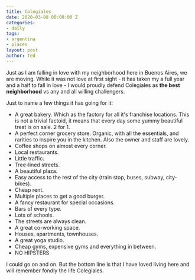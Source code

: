 ```yaml
---
title: Colegiales
date: 2020-03-08 00:00:00 Z
categories:
- daily
tags:
- argentina
- places
layout: post
author: Ted
---
```


Just as I am falling in love with my neighborhood here in Buenos Aires, we are moving. While it was not love at first sight - it has taken my a full year and a half to fall in love - I would proudly defend Colegiales as **the best neighborhood** vs any and all willing challengers.

Just to name a few things it has going for it:

- A great bakery. Which as the factory for all it's franchise locations. This is not a trivial factoid, it means that every day some yummy beautiful treat is on sale. 2 for 1.
- A perfect corner grocery store. Organic, with all the essentials, and rarities to inspire you in the kitchen. Also the owner and staff are lovely.
- Coffee shops on almost every corner.
- Local restaurants.
- Little traffic.
- Tree-lined streets.
- A beautiful plaza.
- Easy access to the rest of the city (train stop, buses, subway, city-bikes).
- Cheap rent.
- Multiple places to get a good burger.
- A fancy restaurant for special occasions.
- Bars of every type.
- Lots of schools.
- The streets are always clean.
- A great co-working space.
- Houses, apartments, townhouses.
- A great yoga studio.
- Cheap gyms, expensive gyms and everything in between.
- NO HIPSTERS

I could go on and on. But the bottom line is that I have loved living here and will remember fondly the life Colegiales.
